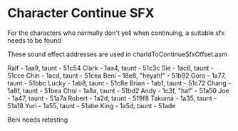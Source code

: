 # Character Continue SFX

For the characters who normally don't yell when continuing, a suitable sfx needs to be found

These sound effect addresses are used in charIdToContinueSfxOffset.asm

Ralf - 1aa9, taunt - 51c54
Clark - 1aa4, taunt - 51c3c
Sie - 1ac6, taunt - 51cce
Chin - 1acd, taunt - 51cea
Beni - 18e8, "heyah!" - 51b92
Goro - 1a77, taunt - 51bbc
Lucky - 1ab8, taunt - 51c8e
Brian - 1ab1, taunt - 51c72
Chang - 1a8f, taunt - 51bea
Choi - 1a8a, taunt - 51bd2
Andy - 1c3f, "ha!" - 51a50
Joe - 1a47, taunt - 51a7a
Robert - 1a2d, taunt - 519f8
Takuma - 1a35, taunt - 51a18
Yuri - 1a55, taunt - 51abe
King - 1a5d, taunt - 51ade

Beni needs retesting
